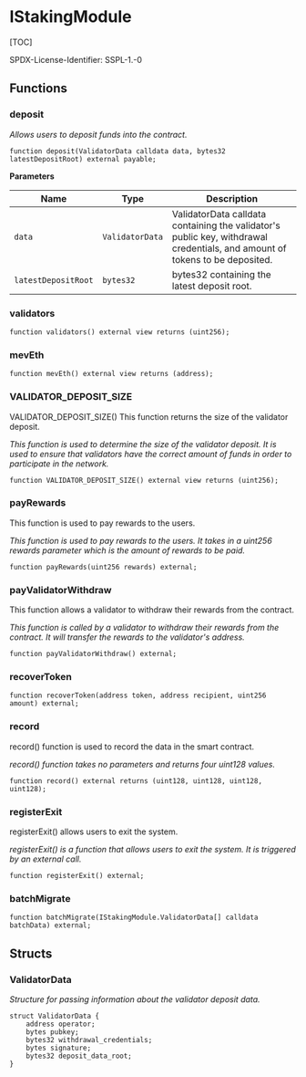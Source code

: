 # IStakingModule

[TOC]

SPDX-License-Identifier: SSPL-1.-0


## Functions
### deposit

*Allows users to deposit funds into the contract.*


```solidity
function deposit(ValidatorData calldata data, bytes32 latestDepositRoot) external payable;
```
**Parameters**

|Name|Type|Description|
|----|----|-----------|
|`data`|`ValidatorData`|ValidatorData calldata containing the validator's public key, withdrawal credentials, and amount of tokens to be deposited.|
|`latestDepositRoot`|`bytes32`|bytes32 containing the latest deposit root.|


### validators


```solidity
function validators() external view returns (uint256);
```

### mevEth


```solidity
function mevEth() external view returns (address);
```

### VALIDATOR_DEPOSIT_SIZE

VALIDATOR_DEPOSIT_SIZE()
This function returns the size of the validator deposit.

*This function is used to determine the size of the validator deposit. It is used to ensure that validators have the correct amount of funds in order
to participate in the network.*


```solidity
function VALIDATOR_DEPOSIT_SIZE() external view returns (uint256);
```

### payRewards

This function is used to pay rewards to the users.

*This function is used to pay rewards to the users. It takes in a uint256 rewards parameter which is the amount of rewards to be paid.*


```solidity
function payRewards(uint256 rewards) external;
```

### payValidatorWithdraw

This function allows a validator to withdraw their rewards from the contract.

*This function is called by a validator to withdraw their rewards from the contract. It will transfer the rewards to the validator's address.*


```solidity
function payValidatorWithdraw() external;
```

### recoverToken


```solidity
function recoverToken(address token, address recipient, uint256 amount) external;
```

### record

record() function is used to record the data in the smart contract.

*record() function takes no parameters and returns four uint128 values.*


```solidity
function record() external returns (uint128, uint128, uint128, uint128);
```

### registerExit

registerExit() allows users to exit the system.

*registerExit() is a function that allows users to exit the system. It is triggered by an external call.*


```solidity
function registerExit() external;
```

### batchMigrate


```solidity
function batchMigrate(IStakingModule.ValidatorData[] calldata batchData) external;
```

## Structs
### ValidatorData
*Structure for passing information about the validator deposit data.*


```solidity
struct ValidatorData {
    address operator;
    bytes pubkey;
    bytes32 withdrawal_credentials;
    bytes signature;
    bytes32 deposit_data_root;
}
```

